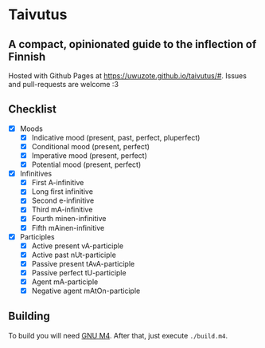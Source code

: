 # Taivutus
## A compact, opinionated guide to the inflection of Finnish

Hosted with Github Pages at <https://uwuzote.github.io/taivutus/#>.
Issues and pull-requests are welcome :3

## Checklist
- [x] Moods
  - [x] Indicative mood (present, past, perfect, pluperfect)
  - [x] Conditional mood (present, perfect)
  - [x] Imperative mood (present, perfect)
  - [x] Potential mood (present, perfect)
- [x] Infinitives
  - [x] First A-infinitive
  - [x] Long first infinitive
  - [x] Second e-infinitive
  - [x] Third mA-infinitive
  - [x] Fourth minen-infinitive
  - [x] Fifth mAinen-infinitive
- [x] Participles
  - [x] Active present vA-participle
  - [x] Active past nUt-participle
  - [x] Passive present tAvA-participle
  - [x] Passive perfect tU-participle
  - [x] Agent mA-participle
  - [x] Negative agent mAtOn-participle

## Building
To build you will need [GNU M4](https://www.gnu.org/software/m4/m4.html).
After that, just execute `./build.m4`.
